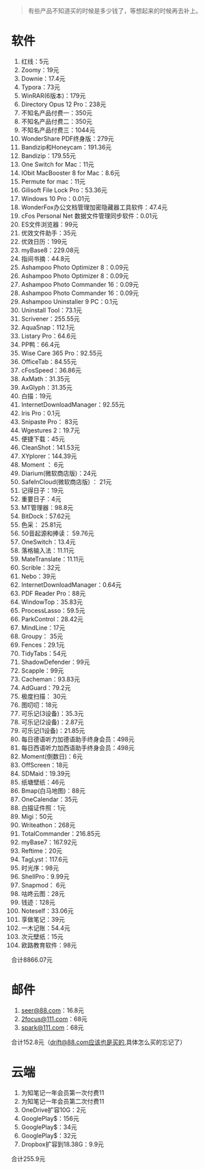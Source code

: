 > 有些产品不知道买的时候是多少钱了，等想起来的时候再去补上。
# 软件
1.  红线：5元
2.  Zoomy：19元                       
3.  Downie：17.4元                            
4.  Typora：73元                  
5.  WinRAR(6版本)：179元                     
6.  Directory Opus 12 Pro：238元
7.  不知名产品付费一：350元                         
8.  不知名产品付费二：350元
9.  不知名产品付费三：1044元                
10.  WonderShare PDF终身版：279元                          
11.  Bandizip和Honeycam：191.36元                
12.  Bandizip：179.55元                                                                                          
13.  One Switch for Mac：11元
14.  IObit MacBooster 8 for Mac：8.6元                                
15.  Permute for mac：11元                            
16.  Gilisoft File Lock Pro：53.36元                          
17.  Windows 10 Pro：0.01元                        
18.  WonderFox办公文档管理加密隐藏器工具软件：47.4元                      
19.  cFos Personal Net 数据文件管理同步软件：0.01元                            
20.  ES文件浏览器：99元                    
21.  优效文件助手：35元                          
22.  优效日历：199元                           
23.  myBase8：229.08元                        
24.  指间书摘：44.8元     
25.  Ashampoo Photo Optimizer 8：0.09元          
26.  Ashampoo Photo Optimizer 8：0.09元             
27.  Ashampoo Photo Commander 16：0.09元            
28.  Ashampoo Photo Commander 16：0.09元     
29.  Ashampoo Uninstaller 9 PC：0.1元                            
30.  Uninstall Tool：73.1元                          
31.  Scrivener：255.55元                 
32.  AquaSnap：112.1元                   
33.  Listary Pro：64.6元           
34.  PP鸭：66.4元
35.  Wise Care 365 Pro：92.55元          
36.  OfficeTab：84.55元           
37.  cFosSpeed：36.86元
38.  AxMath：31.35元                
39.  AxGlyph：31.35元
40.  白描：19元
41.  InternetDownloadManager：92.55元                             
42.  Iris Pro：0.1元                            
43.  Snipaste Pro： 83元                            
44.  Wgestures 2：19.7元                          
45.  便捷下载：45元                           
46.  CleanShot：141.53元                           
47.  XYplorer：144.39元                         
48.  Moment ： 6元                               
49.  Diarium(微软商店版)：24元                            
50.  SafeInCloud(微软商店版) ： 21元                           
51.  记得日子：19元                           
52.  重要日子：4元                   
53.  MT管理器：98.8元                
54.  BitDock：57.62元                              
55.  色采： 25.81元                        
56.  50音起源和捧读： 59.76元                             
57.  OneSwitch：13.4元                              
58.  落格输入法：11.11元                              
59.  MateTranslate：11.11元                            
60.  Scrible：32元                          
61.  Nebo：39元                           
62.  InternetDownloadManager：0.64元                            
63.  PDF Reader Pro：88元
64.  WindowTop：35.83元                      
65.  ProcessLasso：59.5元                         
66.  ParkControl：28.42元                          
67.  MindLine：17元     
68.  Groupy： 35元                            
69.  Fences：29.1元                         
70.  TidyTabs：54元                              
71.  ShadowDefender：99元                   
72.  Scapple：99元                           
73.  Cacheman：93.83元                             
74.  AdGuard：79.2元                          
75.  极度扫描： 30元                          
76.  图叨叨：18元                          
77.  可乐记(3设备)：35.3元                        
78.  可乐记(2设备)：2.87元                         
79.  可乐记(1设备)：21.85元                     
80.  每日德语听力加德语助手终身会员：498元                    
81.  每日西语听力加西语助手终身会员：498元                     
82.  Moment(倒数日)：6元           
83.  OffScreen：18元       
84.  SDMaid：19.39元     
85.  纸塘壁纸：46元
86.  Bmap(白马地图)：88元     
87.  OneCalendar：35元              
88.  白描证件照：1元     
89.  Migi：50元  
90.  Writeathon：268元             
91.  TotalCommander：216.85元               
92.  myBase7：167.92元
93.  Reftime：20元
94.  TagLyst：117.6元         
95.  时光序：98元
96.  ShellPro：9.99元
97.  Snapmod： 6元                            
98.  咕咚云图：28元               
99.  钱迹：128元
100.  Noteself：33.06元                   
101.  享做笔记：39元                       
102.  一木记账：54.4元                 
103.  次元壁纸：15元                
104.  欧路教育软件：98元

合计8866.07元

# 邮件
1. seer@88.com：16.8元
2. 2focus@111.com：68元
3. spark@111.com：68元

合计152.8元（drift@88.com应该也是买的,具体怎么买的忘记了）

# 云端
1. 为知笔记一年会员第一次付费11
2. 为知笔记一年会员第二次付费11
3. OneDrive扩容10G：2元
4. GooglePlay$：156元
5. GooglePlay$：34元
6. GooglePlay$：32元
7. Dropbox扩容到18.38G：9.9元

合计255.9元
